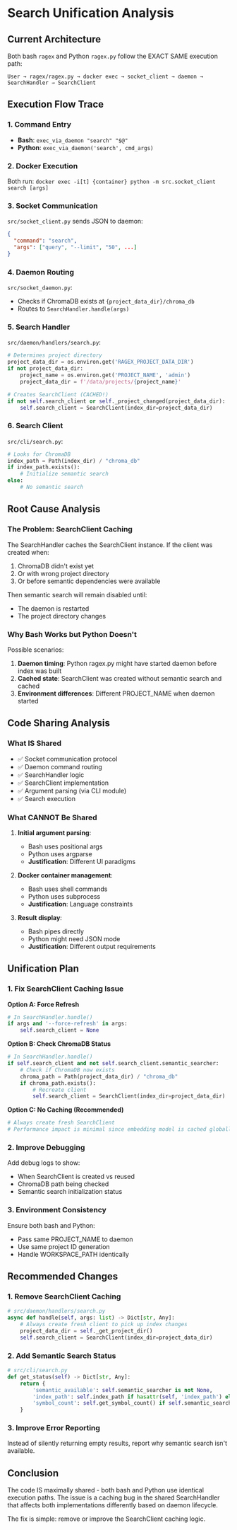 # Search Unification Analysis

## Current Architecture

Both bash `ragex` and Python `ragex.py` follow the EXACT SAME execution path:

```
User → ragex/ragex.py → docker exec → socket_client → daemon → SearchHandler → SearchClient
```

## Execution Flow Trace

### 1. Command Entry
- **Bash**: `exec_via_daemon "search" "$@"`
- **Python**: `exec_via_daemon('search', cmd_args)`

### 2. Docker Execution
Both run: `docker exec -i[t] {container} python -m src.socket_client search [args]`

### 3. Socket Communication
`src/socket_client.py` sends JSON to daemon:
```json
{
  "command": "search",
  "args": ["query", "--limit", "50", ...]
}
```

### 4. Daemon Routing
`src/socket_daemon.py`:
- Checks if ChromaDB exists at `{project_data_dir}/chroma_db`
- Routes to `SearchHandler.handle(args)`

### 5. Search Handler
`src/daemon/handlers/search.py`:
```python
# Determines project directory
project_data_dir = os.environ.get('RAGEX_PROJECT_DATA_DIR')
if not project_data_dir:
    project_name = os.environ.get('PROJECT_NAME', 'admin')
    project_data_dir = f'/data/projects/{project_name}'

# Creates SearchClient (CACHED!)
if not self.search_client or self._project_changed(project_data_dir):
    self.search_client = SearchClient(index_dir=project_data_dir)
```

### 6. Search Client
`src/cli/search.py`:
```python
# Looks for ChromaDB
index_path = Path(index_dir) / "chroma_db"
if index_path.exists():
    # Initialize semantic search
else:
    # No semantic search
```

## Root Cause Analysis

### The Problem: SearchClient Caching

The SearchHandler caches the SearchClient instance. If the client was created when:
1. ChromaDB didn't exist yet
2. Or with wrong project directory
3. Or before semantic dependencies were available

Then semantic search will remain disabled until:
- The daemon is restarted
- The project directory changes

### Why Bash Works but Python Doesn't

Possible scenarios:
1. **Daemon timing**: Python ragex.py might have started daemon before index was built
2. **Cached state**: SearchClient was created without semantic search and cached
3. **Environment differences**: Different PROJECT_NAME when daemon started

## Code Sharing Analysis

### What IS Shared
- ✅ Socket communication protocol
- ✅ Daemon command routing
- ✅ SearchHandler logic
- ✅ SearchClient implementation
- ✅ Argument parsing (via CLI module)
- ✅ Search execution

### What CANNOT Be Shared
1. **Initial argument parsing**: 
   - Bash uses positional args
   - Python uses argparse
   - **Justification**: Different UI paradigms

2. **Docker container management**:
   - Bash uses shell commands
   - Python uses subprocess
   - **Justification**: Language constraints

3. **Result display**:
   - Bash pipes directly
   - Python might need JSON mode
   - **Justification**: Different output requirements

## Unification Plan

### 1. Fix SearchClient Caching Issue

**Option A: Force Refresh**
```python
# In SearchHandler.handle()
if args and '--force-refresh' in args:
    self.search_client = None
```

**Option B: Check ChromaDB Status**
```python
# In SearchHandler.handle()
if self.search_client and not self.search_client.semantic_searcher:
    # Check if ChromaDB now exists
    chroma_path = Path(project_data_dir) / "chroma_db"
    if chroma_path.exists():
        # Recreate client
        self.search_client = SearchClient(index_dir=project_data_dir)
```

**Option C: No Caching (Recommended)**
```python
# Always create fresh SearchClient
# Performance impact is minimal since embedding model is cached globally
```

### 2. Improve Debugging

Add debug logs to show:
- When SearchClient is created vs reused
- ChromaDB path being checked
- Semantic search initialization status

### 3. Environment Consistency

Ensure both bash and Python:
- Pass same PROJECT_NAME to daemon
- Use same project ID generation
- Handle WORKSPACE_PATH identically

## Recommended Changes

### 1. Remove SearchClient Caching
```python
# src/daemon/handlers/search.py
async def handle(self, args: list) -> Dict[str, Any]:
    # Always create fresh client to pick up index changes
    project_data_dir = self._get_project_dir()
    self.search_client = SearchClient(index_dir=project_data_dir)
```

### 2. Add Semantic Search Status
```python
# src/cli/search.py
def get_status(self) -> Dict[str, Any]:
    return {
        'semantic_available': self.semantic_searcher is not None,
        'index_path': self.index_path if hasattr(self, 'index_path') else None,
        'symbol_count': self.get_symbol_count() if self.semantic_searcher else 0
    }
```

### 3. Improve Error Reporting
Instead of silently returning empty results, report why semantic search isn't available.

## Conclusion

The code IS maximally shared - both bash and Python use identical execution paths. The issue is a caching bug in the shared SearchHandler that affects both implementations differently based on daemon lifecycle.

The fix is simple: remove or improve the SearchClient caching logic.